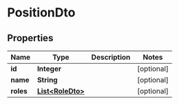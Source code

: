 

# PositionDto


## Properties

| Name | Type | Description | Notes |
|------------ | ------------- | ------------- | -------------|
|**id** | **Integer** |  |  [optional] |
|**name** | **String** |  |  [optional] |
|**roles** | [**List&lt;RoleDto&gt;**](RoleDto.md) |  |  [optional] |



